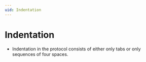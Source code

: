 ```yaml
---
uid: Indentation
---
```


# Indentation

- Indentation in the protocol consists of either only tabs or only sequences of four spaces.

